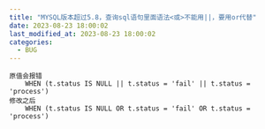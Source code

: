 ```yaml
---
title: "MYSQL版本超过5.8，查询sql语句里面语法<或>不能用||，要用or代替"
date: 2023-08-23 18:00:02
last_modified_at: 2023-08-23 18:00:02
categories:
  - BUG
---
```


	原值会报错
		WHEN (t.status IS NULL || t.status = 'fail' || t.status = 'process')
	修改之后
		WHEN (t.status IS NULL OR t.status = 'fail' OR t.status = 'process')



